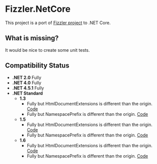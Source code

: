 # Fizzler.NetCore
This project is a port of [Fizzler project](https://github.com/atifaziz/Fizzler) to .NET Core.

## What is missing?
It would be nice to create some unit tests.

## Compatibility Status

- **.NET 2.0** Fully
- **.NET 4.0** Fully
- **.NET 4.5.1** Fully
- **.NET Standard**
    - **1.3** 
        - Fully but HtmlDocumentExtensions is different than the origin. [Code](src/Fizzler.NetCore/src/RSA.Fizzler.Systems.HtmlAgilityPack/HtmlDocumentExtensions.cs#L86)
        - Fully but NamespacePrefix  is different than the origin. [Code](src/Fizzler.NetCore/src/RSA.Fizzler/NamespacePrefix.cs#L30)
    - **1.5** 
        - Fully but HtmlDocumentExtensions is different than the origin. [Code](src/Fizzler.NetCore/src/RSA.Fizzler.Systems.HtmlAgilityPack/HtmlDocumentExtensions.cs#L86)
        - Fully but NamespacePrefix  is different than the origin. [Code](src/Fizzler.NetCore/src/RSA.Fizzler/NamespacePrefix.cs#L30)
    - **1.6** 
        - Fully but HtmlDocumentExtensions is different than the origin. [Code](src/Fizzler.NetCore/src/RSA.Fizzler.Systems.HtmlAgilityPack/HtmlDocumentExtensions.cs#L86)
        - Fully but NamespacePrefix  is different than the origin. [Code](src/Fizzler.NetCore/src/RSA.Fizzler/NamespacePrefix.cs#L30)

